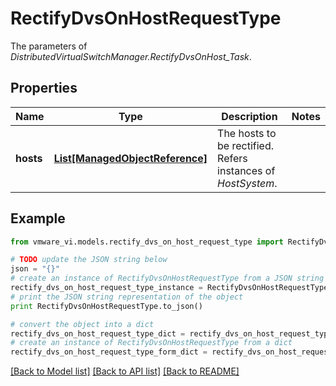 # RectifyDvsOnHostRequestType

The parameters of *DistributedVirtualSwitchManager.RectifyDvsOnHost_Task*. 

## Properties
Name | Type | Description | Notes
------------ | ------------- | ------------- | -------------
**hosts** | [**List[ManagedObjectReference]**](ManagedObjectReference.md) | The hosts to be rectified.  Refers instances of *HostSystem*.  | 

## Example

```python
from vmware_vi.models.rectify_dvs_on_host_request_type import RectifyDvsOnHostRequestType

# TODO update the JSON string below
json = "{}"
# create an instance of RectifyDvsOnHostRequestType from a JSON string
rectify_dvs_on_host_request_type_instance = RectifyDvsOnHostRequestType.from_json(json)
# print the JSON string representation of the object
print RectifyDvsOnHostRequestType.to_json()

# convert the object into a dict
rectify_dvs_on_host_request_type_dict = rectify_dvs_on_host_request_type_instance.to_dict()
# create an instance of RectifyDvsOnHostRequestType from a dict
rectify_dvs_on_host_request_type_form_dict = rectify_dvs_on_host_request_type.from_dict(rectify_dvs_on_host_request_type_dict)
```
[[Back to Model list]](../README.md#documentation-for-models) [[Back to API list]](../README.md#documentation-for-api-endpoints) [[Back to README]](../README.md)


